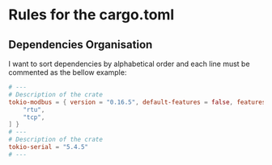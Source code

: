 # Rules for the cargo.toml

## Dependencies Organisation

I want to sort dependencies by alphabetical order and each line must be commented as the bellow example:

```toml
# ---
# Description of the crate
tokio-modbus = { version = "0.16.5", default-features = false, features = [
    "rtu",
    "tcp",
] }
# ---
# Description of the crate
tokio-serial = "5.4.5"
# ---
```